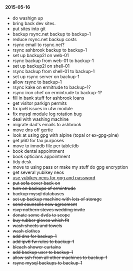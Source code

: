 #### 2015-05-16 ####

- do washign up
- bring back dev sites.
- put sites into git
- backup rsync.net backup to backup-1
- reduce rsync.net backup costs
- rsync email to rsync.net?
- rsync ashbrook backup to backup-1
- set up backup2l on web-01
- rsync backup from web-01 to backup-1
- set up backup2l on shell-01
- rsync backup from shell-01 to backup-1
- set up rsync server on backup-1
- allow rsync to backup-1
- rsync kake on ermitrude to backup-1?
- rsync iron chef on ermintrude to backup-1?
- fill in bank stuff for ashbrook loans
- get visitor parkign permits
- fix ipv6 issues in ufw module
- fix mysql module log rotation bug
- deal with washing machine
- migrate dad's emails to ashbrook
- move dns off gertie
- look at using gpg with alpine (topal or ex-gpg-pine)
- get p60 for tax purposes
- move to innodb file per table/db
- book dental appointment
- book opticians appointment
- tidy desk
- move to using pass or make my stuff do gpg encryption
- get several yubikey neos
- [use yubikey neos for gpg and password](http://viccuad.me/blog/secure-yourself-part-1-airgapped-computer-and-GPG-smartcards/) 
- ~~put sofa cover back on~~
- ~~turn on backups of ermintrude~~
- ~~backup mysql databases~~
- ~~set up backup machine with lots of storage~~
- ~~send counsells new agreement~~
- ~~rsvp nothern steves wedding invite~~
- ~~donate some dvds to scope~~
- ~~buy rubber gloves which fit~~
- ~~wash sheets and towels~~
- ~~wash clothes~~
- ~~add dns for backup-1~~
- ~~add ipv6 fw rules to backup-1~~
- ~~bleach shower curtains~~
- ~~add backup user to backup-1~~
- ~~allow ssh from all other machines to backup-1~~
- ~~rsync mysql backups to backup-1~~
